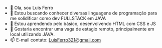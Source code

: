 - 👋 Ola, sou Luis Ferro
- 👀 Estou buscando conhecer diversas linguagens de programação para me solidificar como dev FULLSTACK em JAVA
- 🌱 Estou aprendendo pelo básico, desenvolvendo HTML com CSS e JS
- 💞️ Gostaria encontrar uma vaga de estagio remoto, principalmente em local utilizando JAVA.
- 📫 E-mail contato: LuisFerro321@gmail.com

<!---
LuisFerroo/LuisFerroo is a ✨ special ✨ repository because its `README.md` (this file) appears on your GitHub profile.
You can click the Preview link to take a look at your changes.
--->
